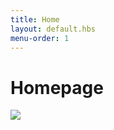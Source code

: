 ```yaml
---
title: Home
layout: default.hbs
menu-order: 1
---
```


# Homepage

![](https://res.cloudinary.com/dr8inij4l/image/upload/v1649335408/TheDay/04-0624_myxjxm.svg)
